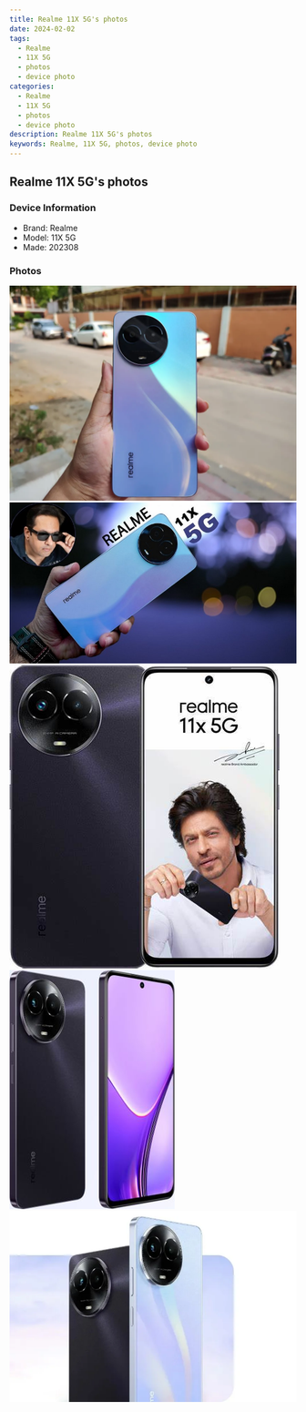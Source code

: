 ```yaml
---
title: Realme 11X 5G's photos
date: 2024-02-02
tags: 
  - Realme
  - 11X 5G
  - photos
  - device photo
categories: 
  - Realme
  - 11X 5G
  - photos
  - device photo
description: Realme 11X 5G's photos
keywords: Realme, 11X 5G, photos, device photo
---
```


## Realme 11X 5G's photos

### Device Information

- Brand: Realme
- Model: 11X 5G
- Made: 202308

### Photos

![/images/best-assets/devices/realme/realme-11x-5g/1.jpg](/images/best-assets/devices/realme/realme-11x-5g/1.jpg)
![/images/best-assets/devices/realme/realme-11x-5g/2.jpg](/images/best-assets/devices/realme/realme-11x-5g/2.jpg)
![/images/best-assets/devices/realme/realme-11x-5g/3.jpg](/images/best-assets/devices/realme/realme-11x-5g/3.jpg)
![/images/best-assets/devices/realme/realme-11x-5g/4.jpg](/images/best-assets/devices/realme/realme-11x-5g/4.jpg)
![/images/best-assets/devices/realme/realme-11x-5g/5.jpg](/images/best-assets/devices/realme/realme-11x-5g/5.jpg)
